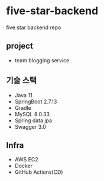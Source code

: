 # five-star-backend
five star backend repo

## project
- team blogging service

## 기술 스택
- Java 11
- SpringBoot 2.7.13
- Gradle
- MySQL 8.0.33
- Spring data jpa
- Swagger 3.0

## Infra
- AWS EC2
- Docker
- GitHub Actions(CD)
